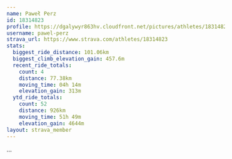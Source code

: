 ```yaml
---
name: Paweł Perz
id: 18314823
profile: https://dgalywyr863hv.cloudfront.net/pictures/athletes/18314823/5244308/1/large.jpg
username: pawel-perz
strava_url: https://www.strava.com/athletes/18314823
stats:
  biggest_ride_distance: 101.06km
  biggest_climb_elevation_gain: 457.6m
  recent_ride_totals:
    count: 4
    distance: 77.38km
    moving_time: 04h 14m
    elevation_gain: 313m
  ytd_ride_totals:
    count: 52
    distance: 926km
    moving_time: 51h 49m
    elevation_gain: 4644m
layout: strava_member
--- 
```

...
